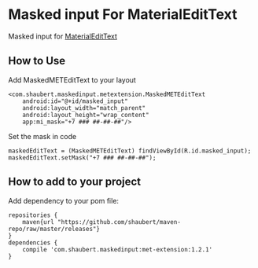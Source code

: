 Masked input For MaterialEditText
============

Masked input for [MaterialEditText](https://github.com/rengwuxian/MaterialEditText)


How to Use
----------

Add MaskedMETEditText to your layout

    <com.shaubert.maskedinput.metextension.MaskedMETEditText
        android:id="@+id/masked_input"
        android:layout_width="match_parent"
        android:layout_height="wrap_content"
        app:mi_mask="+7 ### ##-##-##"/>
        
Set the mask in code

    maskedEditText = (MaskedMETEditText) findViewById(R.id.masked_input);
    maskedEditText.setMask("+7 ### ##-##-##");
    

How to add to your project
--------------------------

Add dependency to your pom file:

    repositories {
        maven{url "https://github.com/shaubert/maven-repo/raw/master/releases"}
    }
    dependencies {
        compile 'com.shaubert.maskedinput:met-extension:1.2.1'
    }

